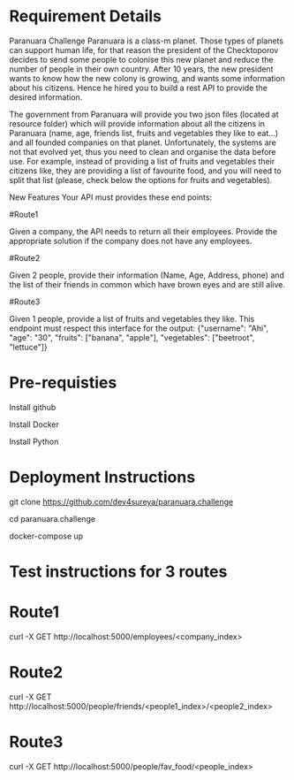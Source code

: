 # Requirement Details
Paranuara Challenge
Paranuara is a class-m planet. Those types of planets can support human life, for that reason the president of the Checktoporov decides to send some people to colonise this new planet and reduce the number of people in their own country. After 10 years, the new president wants to know how the new colony is growing, and wants some information about his citizens. Hence he hired you to build a rest API to provide the desired information.

The government from Paranuara will provide you two json files (located at resource folder) which will provide information about all the citizens in Paranuara (name, age, friends list, fruits and vegetables they like to eat...) and all founded companies on that planet. Unfortunately, the systems are not that evolved yet, thus you need to clean and organise the data before use. For example, instead of providing a list of fruits and vegetables their citizens like, they are providing a list of favourite food, and you will need to split that list (please, check below the options for fruits and vegetables).

New Features
Your API must provides these end points:

#Route1

Given a company, the API needs to return all their employees. Provide the appropriate solution if the company does not have any employees.

#Route2

Given 2 people, provide their information (Name, Age, Address, phone) and the list of their friends in common which have brown eyes and are still alive.

#Route3

Given 1 people, provide a list of fruits and vegetables they like. This endpoint must respect this interface for the output: {"username": "Ahi", "age": "30", "fruits": ["banana", "apple"], "vegetables": ["beetroot", "lettuce"]}

# Pre-requisties
Install github

Install Docker

Install Python

# Deployment Instructions

git clone https://github.com/dev4sureya/paranuara.challenge

cd paranuara.challenge

docker-compose up

# Test instructions for 3 routes
# Route1
curl -X GET http://localhost:5000/employees/<company_index>

# Route2
curl -X GET http://localhost:5000/people/friends/<people1_index>/<people2_index>

# Route3
curl -X GET http://localhost:5000/people/fav_food/<people_index>



